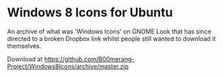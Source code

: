 # Windows 8 Icons for Ubuntu
An archive of what was 'Windows Icons' on GNOME Look that has since directed to a broken Dropbox link whilst people still wanted to download it themselves.

Download at https://github.com/B00merang-Project/Windows8Icons/archive/master.zip
